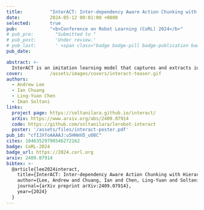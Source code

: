 ```yaml
---
title:          "InterACT: Inter-dependency Aware Action Chunking with Hierarchical Attention Transformers for Bimanual Manipulation"
date:           2024-05-12 00:01:00 +0800
selected:       true
pub:            "<b>Conference on Robot Learning (CoRL) 2024</b>"
# pub_pre:        "Submitted to "
# pub_post:       'Under review.'
# pub_last:       ' <span class="badge badge-pill badge-publication badge-success">Spotlight</span>'
pub_date:       

abstract: >-
  InterACT is an imitation learning model that captures and extracts inter-dependencies between dual-arm joint positions and visual inputs. By doing so, InterACT guides the two arms to perform bimanual tasks with precision—independently yet in seamless coordination.
cover:          /assets/images/covers/interact-teaser.gif
authors:
  - Andrew Lee
  - Ian Chuang
  - Ling-Yuan Chen
  - Iman Soltani
links:
  project page: https://soltanilara.github.io/interact/
  arXiv: https://www.arxiv.org/abs/2409.07914
  code: https://github.com/soltanilara/lerobot-interact
  poster: '/assets/files/interact-poster.pdf'
pub_id: "cfIJXfoAAAAJ:u5HHmVD_uO8C"
cites: 10463529790546272162
badge: CoRL-2024
badge_url: https://2024.corl.org
arxiv: 2409.07914
bibtex: >-
  @article{lee2024interact,
    title={InterACT: Inter-dependency Aware Action Chunking with Hierarchical Attention Transformers for Bimanual Manipulation},
    author={Lee, Andrew and Chuang, Ian and Chen, Ling-Yuan and Soltani, Iman},
    journal={arXiv preprint arXiv:2409.07914},
    year={2024}
  }
---
```

